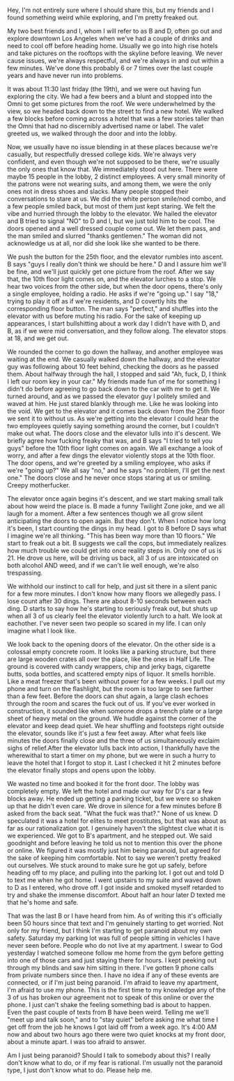 Hey, I'm not entirely sure where I should share this, but my friends and I found something weird while exploring, and I'm pretty freaked out.

My two best friends and I, whom I will refer to as B and D, often go out and explore downtown Los Angeles when we've had a couple of drinks and need to cool off before heading home. Usually we go into high rise hotels and take pictures on the rooftops with the skyline before leaving. We never cause issues, we're always respectful, and we're always in and out within a few minutes. We've done this probably 6 or 7 times over the last couple years and have never run into problems.  


It was about 11:30 last friday (the 19th), and we were out having fun exploring the city. We had a few beers and a blunt and stopped into the Omni to get some pictures from the roof. We were underwhelmed by the view, so we headed back down to the street to find a new hotel. We walked a few blocks before coming across a hotel that was a few stories taller than the Omni that had no discernibly advertised name or label. The valet greeted us, we walked through the door and into the lobby.

Now, we usually have no issue blending in at these places because we're casually, but respectfully dressed college kids. We're always very confident, and even though we're not supposed to be there, we're usually the only ones that know that. We immediately stood out here. There were maybe 15 people in the lobby, 2 distinct employees. A very small minority of the patrons were not wearing suits, and among them, we were the only ones not in dress shoes and slacks. Many people stopped their conversations to stare at us. We did the white person smile/nod combo, and a few people smiled back, but most of them just kept staring. We felt the vibe and hurried through the lobby to the elevator. We hailed the elevator and B tried to signal "NO" to D and I, but we just told him to be cool. The doors opened and a well dressed couple come out. We let them pass, and the man smiled and slurred "thanks gentlemen." The woman did not acknowledge us at all, nor did she look like she wanted to be there.

We push the button for the 25th floor, and the elevator rumbles into ascent. B says "guys I really don't think we should be here." D and I assure him we'll be fine, and we'll just quickly get one picture from the roof. After we say that, the 10th floor light comes on, and the elevator lurches to a stop. We hear two voices from the other side, but when the door opens, there's only a single employee, holding a radio. He asks if we're "going up." I say "18," trying to play it off as if we're residents, and D covertly hits the corresponding floor button. The man says "perfect," and shuffles into the elevator with us before muting his radio. For the sake of keeping up appearances, I start bullshitting about a work day I didn't have with D, and B, as if we were mid conversation, and they follow along. The elevator stops at 18, and we get out.

We rounded the corner to go down the hallway, and another employee was waiting at the end. We casually walked down the hallway, and the elevator guy was following about 10 feet behind, checking the doors as he passed them. About halfway through the hall, I stopped and said "Ah, fuck, D, I think I left our room key in your car." My friends made fun of me for something I didn't do before agreeing to go back down to the car with me to get it. We turned around, and as we passed the elevator guy I politely smiled and waved at him. He just stared blankly through me. Like he was looking into the void. We get to the elevator and it comes back down from the 25th floor we sent it to without us. As we're getting into the elevator I could hear the two employees quietly saying something around the corner, but I couldn't make out what. The doors close and the elevator lulls into it's descent. We briefly agree how fucking freaky that was, and B says "I tried to tell you guys" before the 10th floor light comes on again.  We all exchange a look of worry, and after a few dings the elevator violently stops at the 10th floor. The door opens, and we're greeted by a smiling employee, who asks if we're "going up?" We all say "no," and he says "no problem, I'll get the next one." The doors close and he never once stops staring at us or smiling. Creepy motherfucker.

The elevator once again begins it's descent, and we start making small talk about how weird the place is. B made a funny Twilight Zone joke, and we all laugh for a moment. After a few sentences though we all grow silent anticipating the doors to open again. But they don't. When I notice how long it's been, I start counting the dings in my head. I got to 8 before D says what I imagine we're all thinking. "This has been way more than 10 floors." We start to freak out a bit. B suggests we call the cops, but immediately realizes how much trouble we could get into once reality steps in. Only one of us is 21. He drove us here, will be driving us back, all 3 of us are intoxicated on both alcohol AND weed, and if we can't lie well enough, we're also trespassing.

We withhold our instinct to call for help, and just sit there in a silent panic for a few more minutes. I don't know how many floors we allegedly pass. I lose count after 30 dings. There are about 8-10 seconds between each ding. D starts to say how he's starting to seriously freak out, but shuts up when all 3 of us clearly feel the elevator violently lurch to a halt. We look at eachother. I've never seen two people so scared in my life. I can only imagine what I look like.  


We look back to the opening doors of the elevator. On the other side is a colossal empty concrete room. It looks like a parking structure, but there are large wooden crates all over the place, like the ones in Half Life. The ground is covered with candy wrappers, chip and jerky bags, cigarette butts, soda bottles, and scattered empty nips of liquor. It smells horrible. Like a meat freezer that's been without power for a few weeks. I pull out my phone and turn on the flashlight, but the room is too large to see farther than a few feet. Before the doors can shut again, a large clash echoes through the room and scares the fuck out of us. If you've ever worked in construction, it sounded like when someone drops a trench plate or a large sheet of heavy metal on the ground.  We huddle against the corner of the elevator and keep dead quiet. We hear shuffling and footsteps right outside the elevator, sounds like it's just a few feet away. After what feels like minutes the doors finally close and the three of us simultaneously exclaim sighs of relief.After the elevator lulls back into action, I thankfully have the wherewithal to start  a timer on my phone, but we were in such a hurry to leave the hotel that I forgot to stop it. Last I checked it hit 2 minutes before the elevator finally stops and opens upon the lobby.

We wasted no time and booked it for the front door. The lobby was completely empty. We left the hotel and made our way for D's car a few blocks away. He ended up getting a parking ticket, but we were so shaken up that he didn't even care.  We drove in silence for a few minutes before B asked from the back seat. "What the fuck was that?." None of us knew. D speculated it was a hotel for elites to meet prostitutes, but that was about as far as our rationalization got. I genuinely haven't the slightest clue what it is we experienced. We got to B's apartment, and he stepped out. We said goodnight and before leaving he told us not to mention this over the phone or online. We figured it was mostly just him being paranoid, but agreed for the sake of keeping him comfortable. Not to say we weren't pretty freaked out ourselves. We stuck around to make sure he got up safely, before  heading off to my place, and pulling into the parking lot. I got out and told D to text me when he got home. I went upstairs to my suite and waved down to D as I entered, who drove off. I got inside and smoked myself retarded to try and shake the immense discomfort. About half an hour later D texted me that he's home and safe.

That was the last B or I have heard from him. As of writing this it's officially been 50 hours since that text and I'm genuinely starting to get worried. Not only for my friend, but I think I'm starting to get paranoid about my own safety. Saturday my parking lot was full of people sitting in vehicles I have never seen before. People who do not live at my apartment. I swear to God yesterday I watched someone follow me home from the gym before getting into one of those cars and just staying there for hours. I kept peeking out through my blinds and saw him sitting in there. I've gotten 9 phone calls from private numbers since then. I have no idea if any of these events are connected, or if I'm just being paranoid. I'm afraid to leave my apartment, I'm afraid to use my phone. This is the first time to my knowledge any of the 3 of us has broken our agreement not to speak of this online or over the phone. I just can't shake the feeling something bad is about to happen. Even the past couple of texts from B have been weird. Telling me we'll "meet up and talk soon," and to "stay quiet" before asking me what time I get off from the job he knows I got laid off from a week ago. It's 4:00 AM now and about two hours ago there were two quiet knocks at my front door, about a minute apart. I was too afraid to answer.  


Am I just being paranoid? Should I talk to somebody about this? I really don't know what to do, or if my fear is rational. I'm usually not the paranoid type, I just don't know what to do. Please help me.